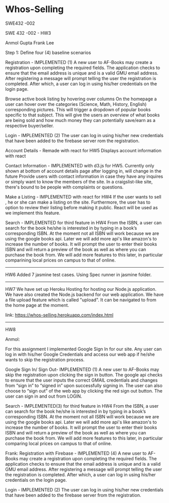 # Whos-Selling
SWE432 -002

SWE 432 -002 - HW3 

Anmol Gupta
Frank Lee

Step 1: Define four (4) baseline scenarios

Registration - IMPLEMENTED (1)
A new user to AF-Books may create a registration upon completing the required fields. The application checks to ensure that the email address is unique and is a valid GMU email address. After registering a message will prompt telling the user the registration is completed. After which, a user can log in using his/her credentials on the login page. 

Browse active book listing by hovering over columns 
On the homepage a user can hover over the categories (Science, Math, History, English) corresponding pictures. This will trigger a dropdown of popular books specific to that subject. This will give the users an overview of what books are being sold and how much money they can potentially save/earn as a respective buyer/seller. 

Login - IMPLEMENTED (2)
The user can log in using his/her new credentials that have been added to the firebase server rom the registration. 

Account Details - Remade with react for HW5
Displays account information with react

Contact Information - IMPLEMENTED with d3.js for HW5. Currently only shown at bottom of account details page after logging in, will change in the future
Provide users with contact information in case they have any inquires or simply want to know the members of the site. In a craigslist-like site, there's bound to be people with complaints or questions.

Make a Listing - IMPLEMENTED with react for HW4
If the user wants to sell , he or she can make a listing on the site. Furthermore, the user has to option to review their listing before making it public. React will be used as we implement this feature. 

Search - IMPLEMENTED for third feature in HW4 
From the ISBN, a user can search for the book he/she is interested in by typing in a book’s corresponding ISBN. At the moment not all ISBN will work because we are using the google books api. Later we will add more api's like amazon's to increase the number of books. It will prompt the user to enter their books ISBN and will return a preview of the book as well as where you can purchase the book from. We will add more features to this later, in particular comparining local prices on campus to that of online.

________________________________________________________________________________________________________________________________________
HW6 
Added 7 jasmine test cases. Using Spec runner in jasmine folder. 

________________________________________________________________________________________________________________________________________
HW7
We have set up Heroku Hosting for hosting our Node.js application. We have also created the Node.js backend 
for our web application. We have a file upload feature which is called "upload". It can be navigated to from
the home page at the moment.

link:
https://whos-selling.herokuapp.com/index.html
________________________________________________________________________________________________________________________________________
HW8

Anmol:


For this assignment I implemented Google Sign In for our site. Any user can log in with his/her Google Credentials and access our web app if he/she wants to skip the registration process. 


Google Sign In/ Sign Out- IMPLEMENTED (1) A new user to AF-Books may skip the registration upon clicking the sign in button. 
The google api checks to ensure that the user inputs the correct GMAIL credentials and changes from “sign in” to “signed in” upon successfully signing in. 
The user can also choose to “sign out” of the web app by clicking the red sign out button. The user can sign in and out from LOGIN. 


Search - IMPLEMENTED(3) for third feature in HW4 From the ISBN, a user can search for the book he/she is interested in by typing in a book’s corresponding ISBN. 
At the moment not all ISBN will work because we are using the google books api. Later we will add more api's like amazon's to increase the number of books. 
It will prompt the user to enter their books ISBN and will return a preview of the book as well as where you can purchase the book from. 
We will add more features to this later, in particular comparing local prices on campus to that of online.




Frank:
Registration with Firebase - IMPLEMENTED (4) A new user to AF-Books may create a registration upon completing the required fields. 
The application checks to ensure that the email address is unique and is a valid GMU email address. 
After registering a message will prompt telling the user the registration is completed. 
After which, a user can log in using his/her credentials on the login page.


Login - IMPLEMENTED (2) The user can log in using his/her new credentials that have been added to the firebase server from the registration.


 